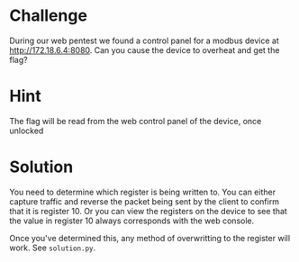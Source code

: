 # Challenge
During our web pentest we found a control panel for a modbus device at http://172.18.6.4:8080. Can you cause the device to overheat and get the flag?

# Hint
The flag will be read from the web control panel of the device, once unlocked

# Solution
You need to determine which register is being written to. You can either capture traffic and reverse the packet being sent by the client to confirm that it is register 10. Or you can view the registers on the device to see that the value in register 10 always corresponds with the web console.

Once you've determined this, any method of overwritting to the register will work. See `solution.py`.